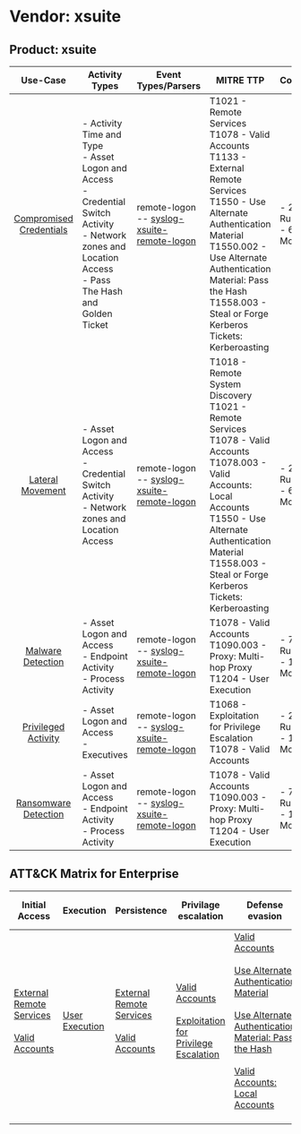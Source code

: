 Vendor: xsuite
==============
Product: xsuite
---------------
|                                 Use-Case                                  | Activity Types                                                                                                                                                    | Event Types/Parsers                                                                                           | MITRE TTP                                                                                                                                                                                                                                                                    | Content                    |
|:-------------------------------------------------------------------------:| ----------------------------------------------------------------------------------------------------------------------------------------------------------------- | ------------------------------------------------------------------------------------------------------------- | ---------------------------------------------------------------------------------------------------------------------------------------------------------------------------------------------------------------------------------------------------------------------------- | -------------------------- |
| [Compromised Credentials](../UseCases/usecase_compromised_credentials.md) | - Activity Time  and Type<br>- Asset Logon and Access<br>- Credential Switch Activity<br>- Network zones and Location Access<br>- Pass The Hash and Golden Ticket |  remote-logon<br> -- [syslog-xsuite-remote-logon](../Parsers/parserContent_syslog-xsuite-remote-logon.md)<br> | T1021 - Remote Services<br>T1078 - Valid Accounts<br>T1133 - External Remote Services<br>T1550 - Use Alternate Authentication Material<br>T1550.002 - Use Alternate Authentication Material: Pass the Hash<br>T1558.003 - Steal or Forge Kerberos Tickets: Kerberoasting<br> |  - 29 Rules<br> - 6 Models |
|        [Lateral Movement](../UseCases/usecase_lateral_movement.md)        | - Asset Logon and Access<br>- Credential Switch Activity<br>- Network zones and Location Access                                                                   |  remote-logon<br> -- [syslog-xsuite-remote-logon](../Parsers/parserContent_syslog-xsuite-remote-logon.md)<br> | T1018 - Remote System Discovery<br>T1021 - Remote Services<br>T1078 - Valid Accounts<br>T1078.003 - Valid Accounts: Local Accounts<br>T1550 - Use Alternate Authentication Material<br>T1558.003 - Steal or Forge Kerberos Tickets: Kerberoasting<br>                        |  - 21 Rules<br> - 6 Models |
|       [Malware Detection](../UseCases/usecase_malware_detection.md)       | - Asset Logon and Access<br>- Endpoint Activity<br>- Process Activity                                                                                             |  remote-logon<br> -- [syslog-xsuite-remote-logon](../Parsers/parserContent_syslog-xsuite-remote-logon.md)<br> | T1078 - Valid Accounts<br>T1090.003 - Proxy: Multi-hop Proxy<br>T1204 - User Execution<br>                                                                                                                                                                                   |  - 7 Rules<br> - 1 Models  |
|     [Privileged Activity](../UseCases/usecase_privileged_activity.md)     | - Asset Logon and Access<br>- Executives                                                                                                                          |  remote-logon<br> -- [syslog-xsuite-remote-logon](../Parsers/parserContent_syslog-xsuite-remote-logon.md)<br> | T1068 - Exploitation for Privilege Escalation<br>T1078 - Valid Accounts<br>                                                                                                                                                                                                  |  - 2 Rules<br> - 1 Models  |
|    [Ransomware Detection](../UseCases/usecase_ransomware_detection.md)    | - Asset Logon and Access<br>- Endpoint Activity<br>- Process Activity                                                                                             |  remote-logon<br> -- [syslog-xsuite-remote-logon](../Parsers/parserContent_syslog-xsuite-remote-logon.md)<br> | T1078 - Valid Accounts<br>T1090.003 - Proxy: Multi-hop Proxy<br>T1204 - User Execution<br>                                                                                                                                                                                   |  - 7 Rules<br> - 1 Models  |

ATT&CK Matrix for Enterprise
----------------------------
| Initial Access                                                                                                                                   | Execution                                                           | Persistence                                                                                                                                      | Privilage escalation                                                                                                                                          | Defense evasion                                                                                                                                                                                                                                                                                                                                                   | Credential Access                                                                                                                                                                           | Discovery                                                                    | Lateral Movement                                                                                                                                               | Collection | Command and Control                                                                                                                       | Exfiltration | Impact |
| ------------------------------------------------------------------------------------------------------------------------------------------------ | ------------------------------------------------------------------- | ------------------------------------------------------------------------------------------------------------------------------------------------ | ------------------------------------------------------------------------------------------------------------------------------------------------------------- | ----------------------------------------------------------------------------------------------------------------------------------------------------------------------------------------------------------------------------------------------------------------------------------------------------------------------------------------------------------------- | ------------------------------------------------------------------------------------------------------------------------------------------------------------------------------------------- | ---------------------------------------------------------------------------- | -------------------------------------------------------------------------------------------------------------------------------------------------------------- | ---------- | ----------------------------------------------------------------------------------------------------------------------------------------- | ------------ | ------ |
| [External Remote Services](https://attack.mitre.org/techniques/T1133)<br><br>[Valid Accounts](https://attack.mitre.org/techniques/T1078)<br><br> | [User Execution](https://attack.mitre.org/techniques/T1204)<br><br> | [External Remote Services](https://attack.mitre.org/techniques/T1133)<br><br>[Valid Accounts](https://attack.mitre.org/techniques/T1078)<br><br> | [Valid Accounts](https://attack.mitre.org/techniques/T1078)<br><br>[Exploitation for Privilege Escalation](https://attack.mitre.org/techniques/T1068)<br><br> | [Valid Accounts](https://attack.mitre.org/techniques/T1078)<br><br>[Use Alternate Authentication Material](https://attack.mitre.org/techniques/T1550)<br><br>[Use Alternate Authentication Material: Pass the Hash](https://attack.mitre.org/techniques/T1550/002)<br><br>[Valid Accounts: Local Accounts](https://attack.mitre.org/techniques/T1078/003)<br><br> | [Steal or Forge Kerberos Tickets](https://attack.mitre.org/techniques/T1558)<br><br>[Steal or Forge Kerberos Tickets: Kerberoasting](https://attack.mitre.org/techniques/T1558/003)<br><br> | [Remote System Discovery](https://attack.mitre.org/techniques/T1018)<br><br> | [Remote Services](https://attack.mitre.org/techniques/T1021)<br><br>[Use Alternate Authentication Material](https://attack.mitre.org/techniques/T1550)<br><br> |            | [Proxy: Multi-hop Proxy](https://attack.mitre.org/techniques/T1090/003)<br><br>[Proxy](https://attack.mitre.org/techniques/T1090)<br><br> |              |        |